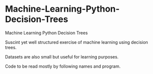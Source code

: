 # Machine-Learning-Python-Decision-Trees
Machine Learning Python Decision Trees

Suscint yet well structured exercise of machine learning using decision trees.

Datasets are also small but useful for learning purposes.

Code to be read mostly by following names and program.
